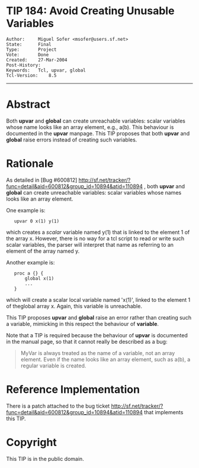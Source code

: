 # TIP 184: Avoid Creating Unusable Variables
	Author:		Miguel Sofer <msofer@users.sf.net>
	State:		Final
	Type:		Project
	Vote:		Done
	Created:	27-Mar-2004
	Post-History:	
	Keywords:	Tcl, upvar, global
	Tcl-Version:	8.5
-----

# Abstract

Both **upvar** and **global** can create unreachable variables:
scalar variables whose name looks like an array element, e.g.,
a\(b\). This behaviour is documented in the **upvar** manpage.  This
TIP proposes that both **upvar** and **global** raise errors
instead of creating such variables.

# Rationale

As detailed in [Bug #600812]
<http://sf.net/tracker/?func=detail&aid=600812&group_id=10894&atid=110894> ,
both **upvar** and **global** can create unreachable variables:
scalar variables whose names looks like an array element.

One example is:

	   upvar 0 x(1) y(1)

which creates a _scalar_ variable named y\(1\) that is linked to the
element 1 of the array x. However, there is no way for a tcl script to
read or write such scalar variables, the parser will interpret that
name as referring to an element of the array named y.

Another example is:

	   proc a {} {
	       global x(1)
	       ...
	   }

which will create a scalar local variable named 'x\(1\)', linked to the
element 1 of theglobal array x. Again, this variable is unreachable.

This TIP proposes **upvar** and **global** raise an error rather
than creating such a variable, mimicking in this respect the behaviour
of **variable**.

Note that a TIP is required because the behaviour of **upvar** is
documented in the manual page, so that it cannot really be described
as a bug:

 > MyVar is always treated as the name of a variable, not an array
   element. Even if the name looks like an array element, such as
   a\(b\), a regular variable is created.


# Reference Implementation

There is a patch attached to the bug ticket
<http://sf.net/tracker/?func=detail&aid=600812&group_id=10894&atid=110894> 
that implements this TIP.

# Copyright

This TIP is in the public domain.

